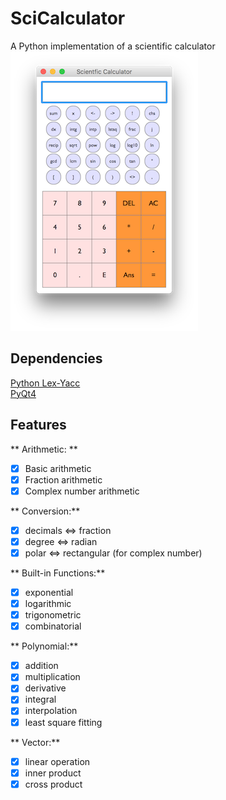 # SciCalculator
A Python implementation of a scientific calculator
![thumbnail](./thumbnail.png)

## Dependencies
[Python Lex-Yacc](https://github.com/dabeaz/ply)  
[PyQt4](https://wiki.python.org/moin/PyQt4)  

## Features
** Arithmetic: **
- [x] Basic arithmetic
- [x] Fraction arithmetic
- [x] Complex number arithmetic

** Conversion:**
- [x] decimals <=> fraction
- [x] degree <=> radian
- [x] polar <=> rectangular (for complex number)

** Built-in Functions:**
- [x] exponential
- [x] logarithmic
- [x] trigonometric
- [x] combinatorial

** Polynomial:**
- [x] addition
- [x] multiplication
- [x] derivative
- [x] integral
- [x] interpolation
- [x] least square fitting

** Vector:**
- [x] linear operation
- [x] inner product
- [x] cross product
